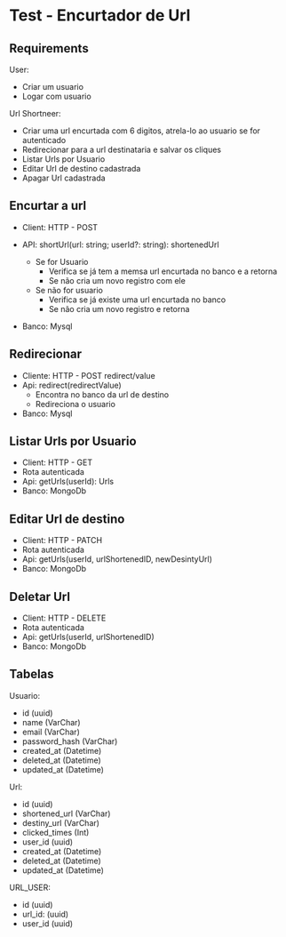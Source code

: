 
# Test - Encurtador de Url

## Requirements

User: 
- Criar um usuario
- Logar com usuario 

Url Shortneer:
- Criar uma url encurtada com 6 digitos, atrela-lo ao usuario se for autenticado
- Redirecionar para a url destinataria e salvar os cliques
- Listar Urls por Usuario
- Editar Url de destino cadastrada
- Apagar Url cadastrada



## Encurtar a url
- Client: HTTP - POST
- API: shortUrl(url: string; userId?: string): shortenedUrl
    - Se for Usuario
        - Verifica se já tem a memsa url encurtada no banco e a retorna
        - Se não cria um novo registro com ele
    - Se não for usuario
        - Verifica se já existe uma url encurtada no banco
        - Se não cria um novo registro e retorna
     
- Banco: Mysql

## Redirecionar
- Cliente: HTTP - POST redirect/value
- Api: redirect(redirectValue)
    - Encontra no banco da url de destino
    - Redireciona o usuario
- Banco: Mysql

## Listar Urls por Usuario
- Client: HTTP - GET
- Rota autenticada
- Api: getUrls(userId): Urls
- Banco: MongoDb

## Editar Url de destino 
- Client: HTTP - PATCH
- Rota autenticada
- Api: getUrls(userId, urlShortenedID, newDesintyUrl)
- Banco: MongoDb

## Deletar Url  
- Client: HTTP - DELETE
- Rota autenticada
- Api: getUrls(userId, urlShortenedID)
- Banco: MongoDb

## Tabelas

Usuario:
- id (uuid)
- name (VarChar)
- email (VarChar)
- password_hash (VarChar)
- created_at (Datetime)
- deleted_at (Datetime)
- updated_at (Datetime)

Url:
- id (uuid)
- shortened_url (VarChar)
- destiny_url (VarChar)
- clicked_times (Int)
- user_id (uuid)
- created_at (Datetime)
- deleted_at (Datetime)
- updated_at (Datetime)

URL_USER:
- id (uuid)
- url_id: (uuid)
- user_id (uuid)
